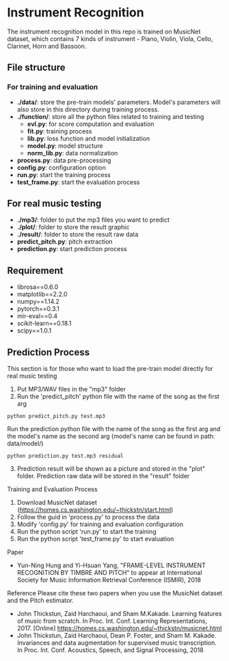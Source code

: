 # Instrument Recognition
The instrument recognition model in this repo is trained on MusicNet dataset, which contains 7 kinds of instrument - Piano, Violin, Viola, Cello, Clarinet, Horn and Bassoon.

## File structure

### For training and evaluation
- **./data/**: store the pre-train models' parameters. Model's parameters will also store in this directory during training process.
- **./function/**: store all the python files related to training and testing
    - **evl.py**: for score computation and evaluation
    - **fit.py**: training process
    - **lib.py**: loss function and model initialization
    - **model.py**: model structure
    - **norm_lib.py**: data normalization
- **process.py**: data pre-processing
- **config.py**: configuration option
- **run.py**: start the training process
- **test_frame.py**: start the evaluation process

## For real music testing
- **./mp3/**: folder to put the mp3 files you want to predict
- **./plot/**: folder to store the result graphic
- **./result/**: folder to store the result raw data
- **predict_pitch.py**: pitch extraction
- **prediction.py**: start prediction process

## Requirement
- librosa==0.6.0
- matplotlib==2.2.0
- numpy==1.14.2
- pytorch==0.3.1
- mir-eval==0.4
- scikit-learn==0.18.1
- scipy==1.0.1

## Prediction Process
This section is for those who want to load the pre-train model directly for real music testing
1. Put MP3/WAV files in the "mp3" folder
2. Run the 'predict_pitch' python file with the name of the song as the first arg
```
python predict_pitch.py test.mp3
```
Run the prediction python file with the name of the song as the first arg and the model's name as the second arg (model's name can be found in path: data/model/)
```
python prediction.py test.mp3 residual
```
3. Prediction result will be shown as a picture and stored in the "plot" folder. Prediction raw data will be stored in the "result" folder

Training and Evaluation Process
1. Download MusicNet dataset (https://homes.cs.washington.edu/~thickstn/start.html)
2. Follow the guid in 'process.py' to process the data
3. Modify 'config.py' for training and evaluation configuration
4. Run the python script 'run.py' to start the training
5. Run the python script 'test_frame.py' to start evaluation

Paper
* Yun-Ning Hung and Yi-Hsuan Yang, "FRAME-LEVEL INSTRUMENT RECOGNITION BY TIMBRE AND PITCH" to appear at International Society for Music Information Retrieval Conference (ISMIR), 2018

Reference
Please cite these two papers when you use the MusicNet dataset and the Pitch estimator.
* John Thickstun, Zaid Harchaoui, and Sham M.Kakade. Learning features of music from scratch. In Proc. Int. Conf. Learning Representations, 2017. [Online] https://homes.cs.washington.edu/~thickstn/musicnet.html
* John Thickstun, Zaid Harchaoui, Dean P. Foster, and Sham M. Kakade. Invariances and data augmentation for supervised music transcription. In Proc. Int. Conf. Acoustics, Speech, and Signal Processing, 2018
